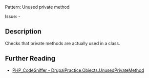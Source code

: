 Pattern: Unused private method

Issue: -

## Description

Checks that private methods are actually used in a class.

## Further Reading

* [PHP_CodeSniffer - DrupalPractice.Objects.UnusedPrivateMethod](https://git.drupalcode.org/project/coder/-/tree/8.3.x/coder_sniffer/DrupalPractice/Sniffs/Objects/UnusedPrivateMethodSniff.php)